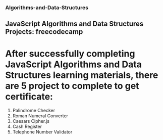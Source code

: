 ### Algorithms-and-Data-Structures
## JavaScript Algorithms and Data Structures Projects: freecodecamp
# After successfully completing JavaScript Algorithms and Data Structures learning materials, there are 5 project to complete to  get certificate:
1. Palindrome Checker
2. Roman Numeral Converter
3. Caesars Cipher.js
4. Cash Register
5. Telephone Number Validator
